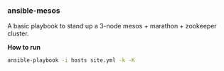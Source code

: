
### ansible-mesos

A basic playbook to stand up a 3-node mesos + marathon + zookeeper cluster.

**How to run**

```bash
ansible-playbook -i hosts site.yml -k -K
```

